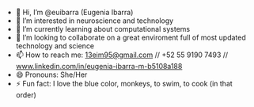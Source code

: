 - 👋 Hi, I’m @euibarra (Eugenia Ibarra)
- 👀 I’m interested in neuroscience and technology 
- 🌱 I’m currently learning about computational systems
- 💞️ I’m looking to collaborate on a great enviroment full of most updated technology and science 
- 📫 How to reach me: 13eim95@gmail.com // +52 55 9190 7493 // www.linkedin.com/in/eugenia-ibarra-m-b5108a188
- 😄 Pronouns: She/Her
- ⚡ Fun fact: I love the blue color, monkeys, to swim, to cook (in that order)

<!---
euibarra/euibarra is a ✨ special ✨ repository because its `README.md` (this file) appears on your GitHub profile.
You can click the Preview link to take a look at your changes.
--->
